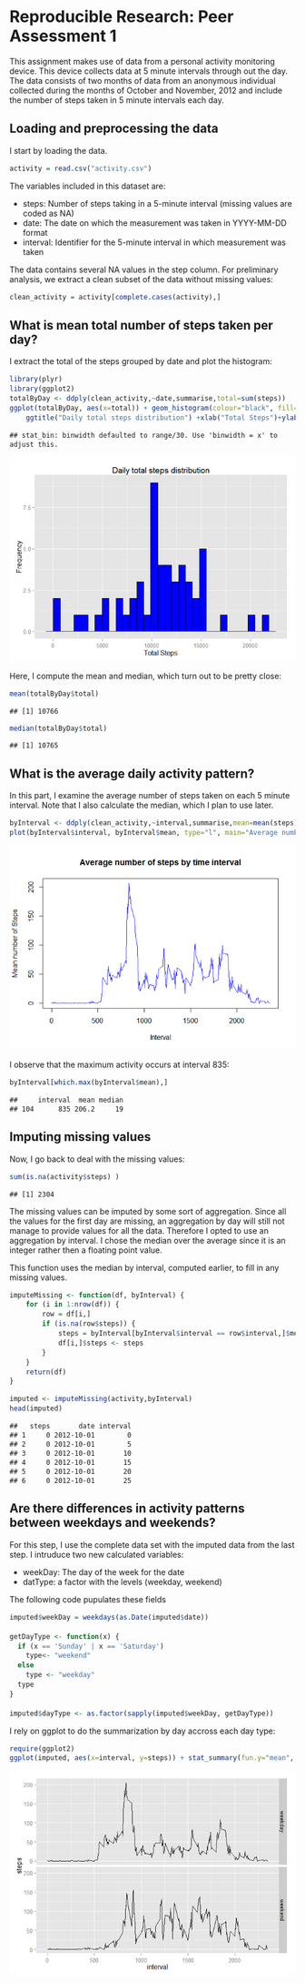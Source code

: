 # Reproducible Research: Peer Assessment 1

This assignment makes use of data from a personal activity monitoring device. This device collects data at 5 minute intervals through out the day. The data consists of two months of data from an anonymous individual collected during the months of October and November, 2012 and include the number of steps taken in 5 minute intervals each day.

## Loading and preprocessing the data
I start by loading the data.


```r
activity = read.csv("activity.csv")
```

The variables included in this dataset are: 

* steps: Number of steps taking in a 5-minute interval (missing values are
coded as NA) 
* date: The date on which the measurement was taken in YYYY-MM-DD
format
* interval: Identifier for the 5-minute interval in which measurement was taken

The data contains several NA values in the step column. For preliminary analysis, 
we extract a clean subset of the data without missing values:


```r
clean_activity = activity[complete.cases(activity),]
```

## What is mean total number of steps taken per day?

I extract the total of the steps grouped by date and plot the histogram:


```r
library(plyr)
library(ggplot2)
totalByDay <- ddply(clean_activity,~date,summarise,total=sum(steps))
ggplot(totalByDay, aes(x=total)) + geom_histogram(colour="black", fill="blue") +
    ggtitle("Daily total steps distribution") +xlab("Total Steps")+ylab("Frequency")
```

```
## stat_bin: binwidth defaulted to range/30. Use 'binwidth = x' to adjust this.
```

![plot of chunk unnamed-chunk-3](./PA1_template_files/figure-html/unnamed-chunk-3.png) 

Here, I compute the mean and median, which turn out to be pretty close:

```r
mean(totalByDay$total)
```

```
## [1] 10766
```

```r
median(totalByDay$total)
```

```
## [1] 10765
```


## What is the average daily activity pattern?

In this part, I examine the average number of steps taken on each 5 minute interval. Note that I also calculate the median, which I plan to use later.



```r
byInterval <- ddply(clean_activity,~interval,summarise,mean=mean(steps), median=median(steps))
plot(byInterval$interval, byInterval$mean, type="l", main="Average number of steps by time interval", xlab="Interval", ylab="Mean number of Steps", col="blue")
```

![plot of chunk unnamed-chunk-5](./PA1_template_files/figure-html/unnamed-chunk-5.png) 


I observe that the maximum activity occurs at interval 835:


```r
byInterval[which.max(byInterval$mean),]
```

```
##     interval  mean median
## 104      835 206.2     19
```
## Imputing missing values

Now, I go back to deal with the missing values:


```r
sum(is.na(activity$steps) ) 
```

```
## [1] 2304
```

The  missing values can be imputed by some sort of aggregation. Since all the values for the first day are missing, an aggregation by day will still not manage to provide values for all the data. Therefore I opted to use an aggregation by interval. I chose the median over the average since it is an integer rather then a floating point value.

This function uses the median by interval, computed earlier, to fill in any missing values.


```r
imputeMissing <- function(df, byInterval) {
    for (i in 1:nrow(df)) {
        row = df[i,]
        if (is.na(row$steps)) {
            steps = byInterval[byInterval$interval == row$interval,]$median
            df[i,]$steps <- steps
        }
    }
    return(df)
}
```


```r
imputed <- imputeMissing(activity,byInterval)
head(imputed)
```

```
##   steps       date interval
## 1     0 2012-10-01        0
## 2     0 2012-10-01        5
## 3     0 2012-10-01       10
## 4     0 2012-10-01       15
## 5     0 2012-10-01       20
## 6     0 2012-10-01       25
```

## Are there differences in activity patterns between weekdays and weekends?

For this step, I use the complete data set with the imputed data from the last step. I intruduce two new calculated variables:

* weekDay: The day of the week for the date
* datType: a factor with the levels (weekday, weekend)

The following code pupulates these fields

```r
imputed$weekDay = weekdays(as.Date(imputed$date))

getDayType <- function(x) {
  if (x == 'Sunday' | x == 'Saturday')
    type<- "weekend"
  else
    type <- "weekday"
  type
}

imputed$dayType <- as.factor(sapply(imputed$weekDay, getDayType))
```

I rely on ggplot to do the summarization by day accross each day type:



```r
require(ggplot2)
ggplot(imputed, aes(x=interval, y=steps)) + stat_summary(fun.y="mean", geom="line")+facet_grid(dayType~.)
```

![plot of chunk unnamed-chunk-11](./PA1_template_files/figure-html/unnamed-chunk-11.png) 


